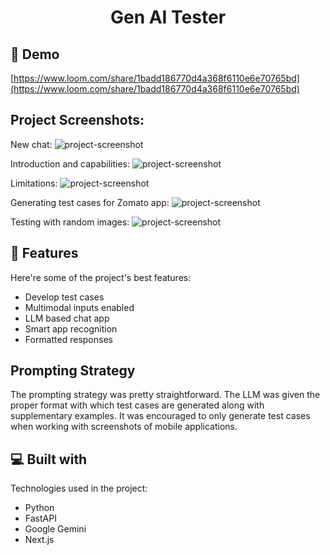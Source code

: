 <h1 align="center" id="title">Gen AI Tester</h1>

<h2>🚀 Demo</h2>

[https://www.loom.com/share/1badd186770d4a368f6110e6e70765bd](https://www.loom.com/share/1badd186770d4a368f6110e6e70765bd)

<h2>Project Screenshots:</h2>

New chat:
<img src="https://github.com/user-attachments/assets/cd901036-1bf7-4d42-bda8-0d13e5bd9ba5" alt="project-screenshot" />

Introduction and capabilities:
<img src="https://github.com/user-attachments/assets/a7899a1b-34b3-47b9-87b6-9d2883164cdb" alt="project-screenshot" />

Limitations:
<img src="https://github.com/user-attachments/assets/5f4d488a-740c-427e-9b45-a9db1de4cbc3" alt="project-screenshot" />

Generating test cases for Zomato app:
<img src="https://github.com/user-attachments/assets/41b44a2f-c9c1-4146-b812-b22b18ba1f15" alt="project-screenshot" />

Testing with random images:
<img src="https://github.com/user-attachments/assets/51de485a-0d00-4b90-ba5c-cdcb5adf11c9" alt="project-screenshot" />

  
  
<h2>🧐 Features</h2>

Here're some of the project's best features:

*   Develop test cases
*   Multimodal inputs enabled
*   LLM based chat app
*   Smart app recognition
*   Formatted responses

<h2>Prompting Strategy</h2>

The prompting strategy was pretty straightforward. The LLM was given the proper format with which test cases are generated along with supplementary examples. It was encouraged to only generate test cases when working with screenshots of mobile applications.

  
  
<h2>💻 Built with</h2>

Technologies used in the project:

*   Python
*   FastAPI
*   Google Gemini
*   Next.js
